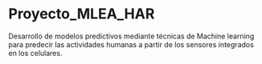 # Proyecto_MLEA_HAR
Desarrollo de modelos predictivos mediante técnicas de Machine learning para predecir las actividades humanas a partir de los sensores integrados en los celulares.
